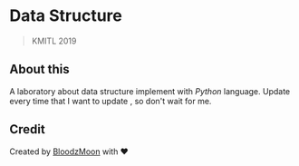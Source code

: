 # Data Structure
> KMITL 2019


## About this
A laboratory about data structure implement with *Python* language. Update every time that I want to update , so don't wait for me.

## Credit
Created by [BloodzMoon](https://github.com/BloodzMoon/) with ❤
